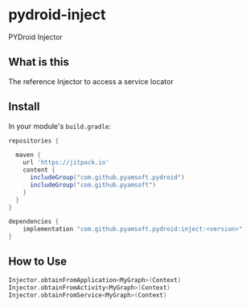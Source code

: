 # pydroid-inject
PYDroid Injector

## What is this

The reference Injector to access a service locator

## Install

In your module's `build.gradle`:
```groovy
repositories {

  maven {
    url 'https://jitpack.io'
    content {
      includeGroup("com.github.pyamsoft.pydroid")
      includeGroup("com.github.pyamsoft")
    }
  }
}

dependencies {
    implementation "com.github.pyamsoft.pydroid:inject:<version>"
}
```

## How to Use

```kotlin
Injector.obtainFromApplication<MyGraph>(Context)
Injector.obtainFromActivity<MyGraph>(Context)
Injector.obtainFromService<MyGraph>(Context)
```
